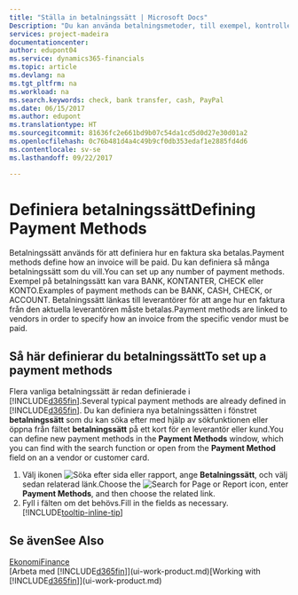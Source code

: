 ```yaml
---
title: "Ställa in betalningssätt | Microsoft Docs"
Description: "Du kan använda betalningsmetoder, till exempel, kontrollera, banköverföring, kontant eller PayPal, för att ange hur en faktura ska betalas."
services: project-madeira
documentationcenter: 
author: edupont04
ms.service: dynamics365-financials
ms.topic: article
ms.devlang: na
ms.tgt_pltfrm: na
ms.workload: na
ms.search.keywords: check, bank transfer, cash, PayPal
ms.date: 06/15/2017
ms.author: edupont
ms.translationtype: HT
ms.sourcegitcommit: 81636fc2e661bd9b07c54da1cd5d0d27e30d01a2
ms.openlocfilehash: 0c76b481d4a4c49b9cf0db353edaf1e2885fd4d6
ms.contentlocale: sv-se
ms.lasthandoff: 09/22/2017

---
```

# <a name="defining-payment-methods"></a><span data-ttu-id="b60e6-103">Definiera betalningssätt</span><span class="sxs-lookup"><span data-stu-id="b60e6-103">Defining Payment Methods</span></span>
<span data-ttu-id="b60e6-104">Betalningssätt används för att definiera hur en faktura ska betalas.</span><span class="sxs-lookup"><span data-stu-id="b60e6-104">Payment methods define how an invoice will be paid.</span></span> <span data-ttu-id="b60e6-105">Du kan definiera så många betalningssätt som du vill.</span><span class="sxs-lookup"><span data-stu-id="b60e6-105">You can set up any number of payment methods.</span></span> <span data-ttu-id="b60e6-106">Exempel på betalningssätt kan vara BANK, KONTANTER, CHECK eller KONTO.</span><span class="sxs-lookup"><span data-stu-id="b60e6-106">Examples of payment methods can be BANK, CASH, CHECK, or ACCOUNT.</span></span>
<span data-ttu-id="b60e6-107">Betalningssätt länkas till leverantörer för att ange hur en faktura från den aktuella leverantören måste betalas.</span><span class="sxs-lookup"><span data-stu-id="b60e6-107">Payment methods are linked to vendors in order to specify how an invoice from the specific vendor must be paid.</span></span>

## <a name="to-set-up-a-payment-methods"></a><span data-ttu-id="b60e6-108">Så här definierar du betalningssätt</span><span class="sxs-lookup"><span data-stu-id="b60e6-108">To set up a payment methods</span></span>
<span data-ttu-id="b60e6-109">Flera vanliga betalningssätt är redan definierade i [!INCLUDE[d365fin](includes/d365fin_md.md)].</span><span class="sxs-lookup"><span data-stu-id="b60e6-109">Several typical payment methods are already defined in [!INCLUDE[d365fin](includes/d365fin_md.md)].</span></span> <span data-ttu-id="b60e6-110">Du kan definiera nya betalningssätten i fönstret **betalningssätt** som du kan söka efter med hjälp av sökfunktionen eller öppna från fältet **betalningssätt** på ett kort för en leverantör eller kund.</span><span class="sxs-lookup"><span data-stu-id="b60e6-110">You can define new payment methods in the **Payment Methods** window, which you can find with the search function or open from the **Payment Method** field on an a vendor or customer card.</span></span>
1. <span data-ttu-id="b60e6-111">Välj ikonen ![Söka efter sida eller rapport](media/ui-search/search_small.png "ikonen Söka efter sida eller rapport"), ange **Betalningssätt**, och välj sedan relaterad länk.</span><span class="sxs-lookup"><span data-stu-id="b60e6-111">Choose the ![Search for Page or Report](media/ui-search/search_small.png "Search for Page or Report icon") icon, enter **Payment Methods**, and then choose the related link.</span></span>
2. <span data-ttu-id="b60e6-112">Fyll i fälten om det behövs.</span><span class="sxs-lookup"><span data-stu-id="b60e6-112">Fill in the fields as necessary.</span></span> [!INCLUDE[tooltip-inline-tip](includes/tooltip-inline-tip_md.md)]

## <a name="see-also"></a><span data-ttu-id="b60e6-113">Se även</span><span class="sxs-lookup"><span data-stu-id="b60e6-113">See Also</span></span>
[<span data-ttu-id="b60e6-114">Ekonomi</span><span class="sxs-lookup"><span data-stu-id="b60e6-114">Finance</span></span>](finance.md)  
<span data-ttu-id="b60e6-115">[Arbeta med [!INCLUDE[d365fin](includes/d365fin_md.md)]](ui-work-product.md)</span><span class="sxs-lookup"><span data-stu-id="b60e6-115">[Working with [!INCLUDE[d365fin](includes/d365fin_md.md)]](ui-work-product.md)</span></span>  

